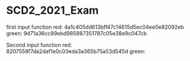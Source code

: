 # SCD2_2021_Exam

first input function
red: 4a1c405dd613bff47c14615d5ec04ee0e82092eb
green: 9d71a36cc89ebd985987351787c05e38e9c047cb

Second input function
red: 8207558f7da2daf1e0c03eda3a365b75a53d545d
green: 